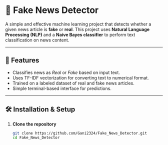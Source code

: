 # 📰 Fake News Detector

A simple and effective machine learning project that detects whether a given news article is **fake** or **real**. This project uses **Natural Language Processing (NLP)** and a **Naive Bayes classifier** to perform text classification on news content.

---

## 🚀 Features

- Classifies news as *Real* or *Fake* based on input text.
- Uses TF-IDF vectorization for converting text to numerical format.
- Trained on a labeled dataset of real and fake news articles.
- Simple terminal-based interface for predictions.

---

## 🛠️ Installation & Setup

1. **Clone the repository**
   ```bash
   git clone https://github.com/Gani2324/Fake_News_Detector.git
   cd Fake_News_Detector
